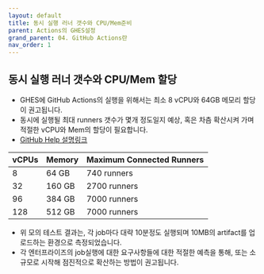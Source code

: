 ```yaml
---
layout: default
title: 동시 실행 러너 갯수와 CPU/Mem준비
parent: Actions의 GHES설정
grand_parent: 04. GitHub Actions란
nav_order: 1
---
```


## 동시 실행 러너 갯수와 CPU/Mem 할당

  - GHES에 GitHub Actions의 실행을 위해서는 최소 8 vCPU와 64GB 메모리 할당이 권고됩니다. 
  - 동시에 실행될 최대 runners 갯수가 몇개 정도일지 예상, 혹은 차츰 확산시켜 가며 적절한 vCPU와 Mem의 할당이 필요합니다. 
  - [GitHub Help 설명링크](https://docs.github.com/en/enterprise-server@latest/admin/github-actions/getting-started-with-github-actions-for-your-enterprise/getting-started-with-github-actions-for-github-enterprise-server#review-hardware-requirements)

  vCPUs| Memory	| Maximum Connected Runners
  --|--|--|
  8	| 64 GB	|740 runners
  32| 160 GB|2700 runners
  96|384 GB|7000 runners
  128|512 GB|7000 runners

   - 위 모의 테스트 결과는, 각 job마다 대략 10분정도 실행되며 10MB의 artifact를 업로드하는 환경으로 측정되었습니다. 
   - 각 엔터프라이즈의 job실행에 대한 요구사항들에 대한 적절한 예측을 통해, 또는 소규모로 시작해 점진적으로 확산하는 방법이 권고됩니다. 